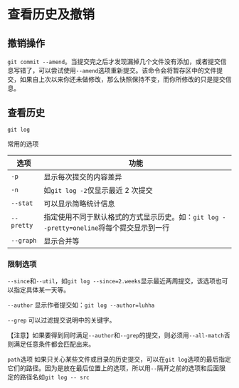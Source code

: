 # 查看历史及撤销

## 撤销操作

`git commit --amend`。当提交完之后才发现漏掉几个文件没有添加，或者提交信息写错了，可以尝试使用`--amend`选项重新提交。该命令会将暂存区中的文件提交，如果自上次以来你还未做修改，那么快照保持不变，而你所修改的只是提交信息。

## 查看历史

`git log`

常用的选项

选项 | 功能
---- | -----
`-p` | 显示每次提交的内容差异
`-n` | 如`git log -2`仅显示最近 2 次提交
`--stat` | 可以显示简略统计信息
`--pretty` | 指定使用不同于默认格式的方式显示历史。如：`git log --pretty=oneline`将每个提交显示到一行
`--graph` | 显示合并等

### 限制选项

`--since`和`--util`，如`git log --since=2.weeks`显示最近两周提交，该选项也可以指定具体某一天等。

`--author` 显示作者提交如：`git log --author=luhha`

`--grep` 可以过滤提交说明中的关键字。

【注意】如果要得到同时满足`--author`和`--grep`的提交，则必须用`--all-match`否则满足任意条件都会匹配出来。

`path`选项 如果只关心某些文件或目录的历史提交，可以在`git log`选项的最后指定它们的路径。因为是放在最后位置上的选项，所以用`--`隔开之前的选项和后面限定的路径名如`git log -- src`